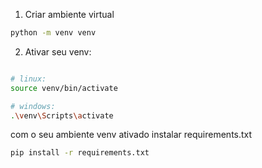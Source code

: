 1. Criar ambiente virtual
```bash
python -m venv venv
```

2. Ativar seu venv:
```bash

# linux:
source venv/bin/activate

# windows:
.\venv\Scripts\activate
```

com o seu ambiente venv ativado
instalar requirements.txt
```bash
pip install -r requirements.txt
```
